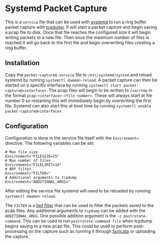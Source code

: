 # Systemd Packet Capture

This is a `service` file that can be used with
[systemd](https://www.freedesktop.org/wiki/Software/systemd/)
to run a ring buffer packet capture with [tcpdump](http://www.tcpdump.org/). It
will start a packet capture and begin saving a pcap file to disk. Once that file
reaches the configured size it will begin writing packets to a new file. Then
once the maximum number of files is reached it will go back to the first file
and begin overwriting files creating a ring buffer.

## Installation

Copy the `packet-capture@.service` file to `/etc/systemd/system` and reload
systemd by running `systemctl daemon-reload`. A packet capture can then be
started on a specific interface by running `systemctl start
packet-capture@<interface>`. The pcap files will begin to be written to
`/var/tmp` in the format `pcap-<interface>-<file number>`. These will always
start at file number 0 so restarting this will immediately begin by overwriting
the first file. Systemd can also start this at boot time by running `systemctl
enable packet-capture@<interface>`.

## Configuration

Configuration is done in the service file itself with the `Environment=`
directive. The following variables can be set:

```
# Max file size
Environment="FILESIZE=25"
# Max number of files
Environment="FILELIMIT=10"
# BPF filter
Environment="FILTER="
# Additional arguments to tcpdump
Environment="ADDITIONAL_ARGS="
```

After editing the service file systemd will need to be reloaded by running
`systemctl daemon-reload`.

The `FILTER` is a [bpf filter](http://biot.com/capstats/bpf.html) that can be
used to filter the packets saved to the pcap files. Any additional arguments to
`tcpdump` can be added with the `ADDITIONAL_ARGS`. One possible addition
argument is the `-z postrotate-command`. This can be used to run
`postrotate-command file` when tcpdump begins saving to a new pcap file. This
could be used to perform post-processing on the capture such as running it
through [Suricata](https://suricata-ids.org/) or uploading the capture.
